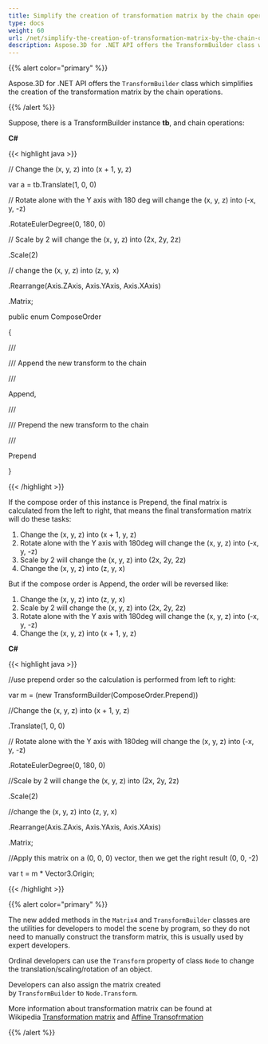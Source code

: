 ```yaml
---
title: Simplify the creation of transformation matrix by the chain operations
type: docs
weight: 60
url: /net/simplify-the-creation-of-transformation-matrix-by-the-chain-operations/
description: Aspose.3D for .NET API offers the TransformBuilder class which simplifies the creation of the transformation matrix by the chain operations.
---
```


{{% alert color="primary" %}} 

Aspose.3D for .NET API offers the `TransformBuilder` class which simplifies the creation of the transformation matrix by the chain operations.

{{% /alert %}} 

Suppose, there is a TransformBuilder instance **tb**, and chain operations:

**C#**

{{< highlight java >}}

 // Change the (x, y, z) into (x + 1, y, z)

var a = tb.Translate(1, 0, 0)

// Rotate alone with the Y axis with 180 deg will change the (x, y, z) into (-x, y, -z)

.RotateEulerDegree(0, 180, 0)

// Scale by 2 will change the (x, y, z) into (2x, 2y, 2z)

.Scale(2)

// change the (x, y, z) into (z, y, x)

.Rearrange(Axis.ZAxis, Axis.YAxis, Axis.XAxis)

.Matrix;



public enum ComposeOrder

{

   /// <summary>

   /// Append the new transform to the chain

   /// </summary>

   Append,

   /// <summary>

   /// Prepend the new transform to the chain

   /// </summary>

   Prepend

}

{{< /highlight >}}

If the compose order of this instance is Prepend, the final matrix is calculated from the left to right, that means the final transformation matrix will do these tasks:

1. Change the (x, y, z) into (x + 1, y, z)
1. Rotate alone with the Y axis with 180deg will change the (x, y, z) into (-x, y, -z)
1. Scale by 2 will change the (x, y, z) into (2x, 2y, 2z)
1. Change the (x, y, z) into (z, y, x)

But if the compose order is Append, the order will be reversed like:

1. Change the (x, y, z) into (z, y, x)
1. Scale by 2 will change the (x, y, z) into (2x, 2y, 2z)
1. Rotate alone with the Y axis with 180deg will change the (x, y, z) into (-x, y, -z)
1. Change the (x, y, z) into (x + 1, y, z)

**C#**

{{< highlight java >}}

 //use prepend order so the calculation is performed from left to right:

var m = (new TransformBuilder(ComposeOrder.Prepend))

   //Change the (x, y, z) into (x + 1, y, z)

   .Translate(1, 0, 0)

   // Rotate alone with the Y axis with 180deg will change the (x, y, z) into (-x, y, -z)

   .RotateEulerDegree(0, 180, 0)

   //Scale by 2 will change the (x, y, z) into (2x, 2y, 2z)

   .Scale(2)

   //change the (x, y, z) into (z, y, x)

   .Rearrange(Axis.ZAxis, Axis.YAxis, Axis.XAxis)

   .Matrix;

 //Apply this matrix on a (0, 0, 0) vector, then we get the right result (0, 0, -2)

 var t = m * Vector3.Origin;

{{< /highlight >}}

{{% alert color="primary" %}} 

The new added methods in the `Matrix4` and `TransformBuilder` classes are the utilities for developers to model the scene by program, so they do not need to manually construct the transform matrix, this is usually used by expert developers. 

Ordinal developers can use the `Transform` property of class `Node` to change the translation/scaling/rotation of an object.

Developers can also assign the matrix created by `TransformBuilder` to `Node.Transform`.

More information about transformation matrix can be found at Wikipedia [Transformation matrix](https://en.wikipedia.org/wiki/Transformation_matrix#Examples_in_3D_computer_graphics) and [Affine Transofrmation](https://en.wikipedia.org/wiki/Affine_transformation)

{{% /alert %}}
